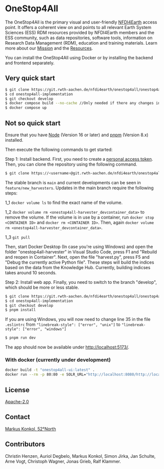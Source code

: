 # OneStop4All
The OneStop4All is the primary visual and user-friendly [NFDI4Earth](https://www.nfdi4earth.de/) access point. It offers a coherent view on and points to all relevant Earth System Sciences (ESS) RDM resources provided by NFDI4Earth members and the ESS community, such as data repositories, software tools, information on Research Data Management (RDM), education and training materials. Learn more about our [Mission](https://nfdi4earth.de/about-us) and the [Resources](https://nfdi4earth.de/2facilitate/onestop4all).

You can install the OneStop4All using Docker or by installing the backend and frontend separately.

## Very quick start

```bash
$ git clone https://git.rwth-aachen.de/nfdi4earth/onestop4all/onestop4all-implementation.git
$ cd onestop4all-implementation
$ git checkout develop
$ docker compose build --no-cache //Only needed if there any changes in the source Code
$ docker compose up
```

## Not so quick start

Ensure that you have [Node](https://nodejs.org/en/) (Version 16 or later) and [pnpm](https://pnpm.io/) (Version 8.x) installed.

Then execute the following commands to get started:

Step 1: Install backend. First, you need to create a [personal access token](https://docs.gitlab.com/ee/user/profile/personal_access_tokens.html#clone-repository-using-personal-access-token). Then, you can clone the repository using the following command.  
```bash
$ git clone https://<username>@git.rwth-aachen.de/nfdi4earth/onestop4all/onestop4all-harvester.git
```
The stable branch is `main` and current developments can be seen in `feature/new_harvesters`. Updates in the main branch require the following steps:

1_1 `docker volume ls` to find the exact name of the volume.

1_2 `docker volume rm <onestop4all-harvester_devcontainer_data>` to remove the volume. If the volume is in use by a container, run `docker stop <CONTAINER ID>` and `docker rm <CONTAINER ID>`. Then, again `docker volume rm <onestop4all-harvester_devcontainer_data>`.

1_3 `git pull`

Then, start Docker Desktop (In case you're using Windows) and open the folder "onestop4all-harvester" in Visual Studio Code, press F1 and "Rebuild and reopen in Container".
Next, open the file "harvest.py", press F5 and "Debug the currently active Python file". These steps will build the indices based on the data from the Knowledge Hub. Currently, building indicses takes around 10 seconds.

Step 2: Install web app. Finally, you need to switch to the branch "develop", which should be more or less stable. 
```bash
$ git clone https://git.rwth-aachen.de/nfdi4earth/onestop4all/onestop4all-implementation.git
$ cd onestop4all-implementation
$ git checkout develop
$ pnpm install
```
If you are using Windows, you will now need to change line 35 in the file `.eslintrc` from `"linebreak-style": ["error", "unix"]` to `"linebreak-style": ["error", "windows"]`
```bash
$ pnpm run dev
```

The app should now be available under [http://localhost:5173/](http://localhost:5173/).

### With docker (currently under development)

```bash
docker build -t "onestop4all-ui:latest" .
docker run --rm -p 80:80 -e SOLR_URL="http://localhost:8080/http://localhost:8983/solr"  onestop4all-ui:latest
```
## License

[Apache-2.0](https://www.apache.org/licenses/LICENSE-2.0)

## Contact

[Markus Konkol, 52°North](m.konkol@52north.org)

## Contributors

Christin Henzen, Auriol Degbelo, Markus Konkol, Simon Jirka, Jan Schulte, Arne Vogt, Christoph Wagner, Jonas Grieb, Ralf Klammer.
